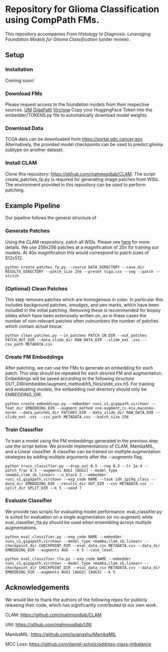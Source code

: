 # Repository for Glioma Classification using CompPath FMs.
This repository accompanies *From Histology to Diagnosis: Leveraging Foundation Models for Glioma Classification* (under review).


## Setup

### Installation
Coming soon!

### Download FMs
Please request access to the foundation models from their respective sources.
    [UNI](https://huggingface.co/MahmoodLab/UNI)
    [GigaPath](https://huggingface.co/prov-gigapath/prov-gigapath)
    [Virchow](https://huggingface.co/paige-ai/Virchow)
Copy your HuggingFace Token into the embedder/TOKENS.py file to automatically download model weights. 

### Download Data
TCGA data can be downloaded from https://portal.gdc.cancer.gov.
Alternatively, the provided model checkpoints can be used to predict glioma subtype on another dataset.

### Install CLAM
Clone this repository: https://github.com/mahmoodlab/CLAM.
The script create_patches_fp.py is required for generating image patches from WSIs. The environment provided in this repository can be used to perform patching.

## Example Pipeline

Our pipeline follows the general structure of 

### Generate Patches
Using the CLAM respository, patch all WSIs. Please see [here](https://github.com/mahmoodlab/CLAM) for more details.
We use 256x256 patches at a magnification of 20x for training our models. At 40x magnification this would correspond to patch sizes of 512x512.

```
python create_patches_fp.py --source DATA_DIRECTORY --save_dir RESULTS_DIRECTORY --patch_size 256 --preset tcga.csv --seg --patch --stitch
```

### (Optional) Clean Patches
This step removes patches which are homogenous in color. In particular this includes background patches, smudges, and pen marks, which have been included in the initial patching.
Removing these is recommended for biopsy slides which have been extensively written on, as in these cases the number of non-relevant patches often outnumbers the number of patches
which contain actual tissue.

```
python clean_patches.py --in_patches PATCH_IN_DIR --out_patches PATCH_OUT_DIR --data_slide_dir RAW_DATA_DIR --slide_ext .svs --csv_path METADATA.csv
```

### Create FM Embeddings
After patching, we can use the FMs to generate an embedding for each patch. This step should be repeated for each desired FM and augmentation.
Embeddings will be saved according to the following structure OUT_DIR/embedder/augment_method/h5_files/slide_xxx.h5. For training and evaluating models, the embedding root directory should only be EMBEDDING_DIR.

```
python create_embeddings.py --embedder <uni_v1,gigapath,virchow> --feat_dir EMBEDDING_DIR --augment_method <no-augment,rc-mix,macenko-norm> --data_patches_dir PATCHES_DIR --data_slide_dir RAW_DATA_DIR --slide_ext .svs --csv_path METADATA.csv --batch_size 256
```

### Train Classifier
To train a model using the FM embeddings generated in the previous step use the script below. We provide implementations of CLAM, MambaMIL, and a Linear classifier.
A classifier can be trained on multiple augmentation strategies by adding multiple arguments after the --augments flag.

```
python train_classifier.py --drop_out 0.5 --reg 0.2 --lr 1e-4 --patch_frac 0.5 --augments AUG1 [AUG2] --model_type <mamba,clam_sb,linear> --n_block 2 --embedder <uni_v1,gigapath,virchow> --exp_code NAME --task idh_1p19q_class --data_dir EMBEDDING_DIR --results_dir OUT_DIR --csv METADATA.csv --split_dir SPLIT_DIR --k 5 --seed 7
 ```

### Evaluate Classifier
We provide two scripts for evaluating model performance. eval_classifier.py is suited for evaluation on a single augmentation (or no-augment) while eval_classifier_tta.py should be used when ensembling across multiple augmentations.


```
python eval_classifier.py --exp_code NAME --embedder <uni_v1,gigapath,virchow> --model_type <mamba,clam_sb,linear> --checkpoint_dir CHECKPOINT_DIR --eval_data_csv METADATA.csv --data_dir EMBEDDING_DIR --augments AUG  --k 5 --case_level
```

```
python eval_classifier_tta.py --exp_code NAME --embedder <uni_v1,gigapath,virchow> --model_type <mamba,clam_sb,linear> --checkpoint_dir CHECKPOINT_DIR --eval_data_csv METADATA.csv --data_dir EMBEDDING_DIR --augments AUG1 [AUG2] [AUG3] --k 5
```

## Acknowledgements
We would like to thank the authors of the following repos for publicly releasing their code, which has significantly contributed to our own work.

CLAM: https://github.com/mahmoodlab/CLAM

UNI: https://github.com/mahmoodlab/UNI

MambaMIL: https://github.com/isyangshu/MambaMIL

MCC Loss: https://github.com/daniel-scholz/address-class-imbalance